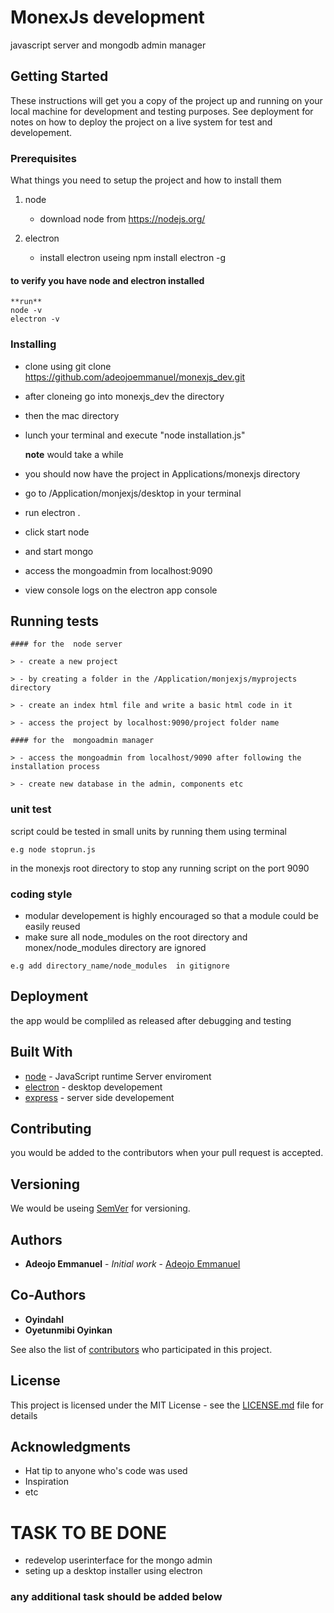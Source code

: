# MonexJs development

javascript server and mongodb admin manager

## Getting Started

These instructions will get you a copy of the project up and running on your local machine for development and testing purposes. See deployment for notes on how to deploy the project on a live system for test and developement.

### Prerequisites

What things you need to setup the project and how to install them     

1) node     
    
    - download node from https://nodejs.org/      


2) electron       

    - install electron useing npm install electron -g      



#### to verify you have node and electron installed
```
**run** 
node -v
electron -v
```

### Installing

  - clone using git clone https://github.com/adeojoemmanuel/monexjs_dev.git
  
  - after cloneing go into monexjs_dev the directory 

  - then the mac directory

  - lunch your terminal and execute "node installation.js"      
      
       **note** would take a while

  - you should now have the project in Applications/monexjs directory

  - go to /Application/monjexjs/desktop in your terminal

  - run electron .

  - click start node 

  - and start mongo

  - access the mongoadmin from localhost:9090

  - view console logs on the electron app console

## Running  tests 

    #### for the  node server

    > - create a new project

    > - by creating a folder in the /Application/monjexjs/myprojects directory

    > - create an index html file and write a basic html code in it

    > - access the project by localhost:9090/project folder name

    #### for the  mongoadmin manager

    > - access the mongoadmin from localhost/9090 after following the installation process

    > - create new database in the admin, components etc


### unit test

script could be tested in small units by running them  using terminal 

 
```
e.g node stoprun.js  
```
in the monexjs root directory to stop any running script on the port 9090

###  coding style 

 - modular developement is highly encouraged so that a module could be easily reused 
 - make sure all node_modules on the root directory and monex/node_modules directory are ignored


```
e.g add directory_name/node_modules  in gitignore
```

## Deployment

the app would be compliled as released after debugging and testing

## Built With

* [node](https://nodejs.org/) - JavaScript runtime Server enviroment
* [electron](https://electronjs.org/) - desktop developement
* [express](https://expressjs.com/) - server side developement

## Contributing

you would be added to the contributors when your pull request is accepted.

## Versioning

We would be  useing [SemVer](http://semver.org/) for versioning. 

## Authors

* **Adeojo Emmanuel** - *Initial work* - [Adeojo Emmanuel](https://github.com/adeojoemmanuel)

## Co-Authors

* **Oyindahl**
* **Oyetunmibi Oyinkan**

See also the list of [contributors](https://bitbucket.org/oyink7/monexjs/src/master/contributors.md) who participated in this project.

## License

This project is licensed under the MIT License - see the [LICENSE.md](LICENSE.md) file for details

## Acknowledgments

* Hat tip to anyone who's code was used
* Inspiration
* etc



# TASK TO BE DONE

- redevelop userinterface for the mongo admin
- seting up a desktop installer using electron

### any additional task should be added below 

